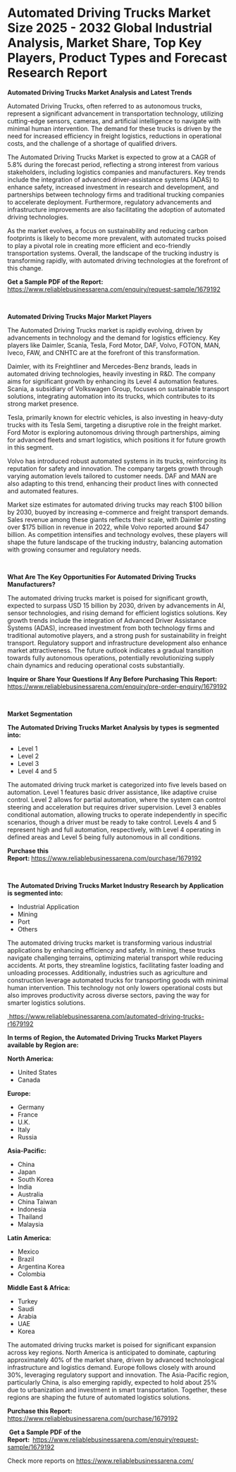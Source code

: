 <p><h1>Automated Driving Trucks Market Size 2025 - 2032 Global Industrial Analysis, Market Share, Top Key Players, Product Types and Forecast Research Report</h1></p><p><strong>Automated Driving Trucks Market Analysis and Latest Trends</strong></p>
<p><p>Automated Driving Trucks, often referred to as autonomous trucks, represent a significant advancement in transportation technology, utilizing cutting-edge sensors, cameras, and artificial intelligence to navigate with minimal human intervention. The demand for these trucks is driven by the need for increased efficiency in freight logistics, reductions in operational costs, and the challenge of a shortage of qualified drivers. </p><p>The Automated Driving Trucks Market is expected to grow at a CAGR of 5.8% during the forecast period, reflecting a strong interest from various stakeholders, including logistics companies and manufacturers. Key trends include the integration of advanced driver-assistance systems (ADAS) to enhance safety, increased investment in research and development, and partnerships between technology firms and traditional trucking companies to accelerate deployment. Furthermore, regulatory advancements and infrastructure improvements are also facilitating the adoption of automated driving technologies. </p><p>As the market evolves, a focus on sustainability and reducing carbon footprints is likely to become more prevalent, with automated trucks poised to play a pivotal role in creating more efficient and eco-friendly transportation systems. Overall, the landscape of the trucking industry is transforming rapidly, with automated driving technologies at the forefront of this change.</p></p>
<p><strong>Get a Sample PDF of the Report:&nbsp;</strong> <a href="https://www.reliablebusinessarena.com/enquiry/request-sample/1679192?utm_campaign=2647&utm_medium=2&utm_source=Github&utm_content=ia&utm_term=24032025&utm_id=automated-driving-trucks">https://www.reliablebusinessarena.com/enquiry/request-sample/1679192</a></p>
<p>&nbsp;</p>
<p><strong>Automated Driving Trucks Major Market Players</strong></p>
<p><p>The Automated Driving Trucks market is rapidly evolving, driven by advancements in technology and the demand for logistics efficiency. Key players like Daimler, Scania, Tesla, Ford Motor, DAF, Volvo, FOTON, MAN, Iveco, FAW, and CNHTC are at the forefront of this transformation.</p><p>Daimler, with its Freightliner and Mercedes-Benz brands, leads in automated driving technologies, heavily investing in R&D. The company aims for significant growth by enhancing its Level 4 automation features. Scania, a subsidiary of Volkswagen Group, focuses on sustainable transport solutions, integrating automation into its trucks, which contributes to its strong market presence.</p><p>Tesla, primarily known for electric vehicles, is also investing in heavy-duty trucks with its Tesla Semi, targeting a disruptive role in the freight market. Ford Motor is exploring autonomous driving through partnerships, aiming for advanced fleets and smart logistics, which positions it for future growth in this segment. </p><p>Volvo has introduced robust automated systems in its trucks, reinforcing its reputation for safety and innovation. The company targets growth through varying automation levels tailored to customer needs. DAF and MAN are also adapting to this trend, enhancing their product lines with connected and automated features.</p><p>Market size estimates for automated driving trucks may reach $100 billion by 2030, buoyed by increasing e-commerce and freight transport demands. Sales revenue among these giants reflects their scale, with Daimler posting over $175 billion in revenue in 2022, while Volvo reported around $47 billion. As competition intensifies and technology evolves, these players will shape the future landscape of the trucking industry, balancing automation with growing consumer and regulatory needs.</p></p>
<p>&nbsp;</p>
<p><strong>What Are The Key Opportunities For Automated Driving Trucks Manufacturers?</strong></p>
<p><p>The automated driving trucks market is poised for significant growth, expected to surpass USD 15 billion by 2030, driven by advancements in AI, sensor technologies, and rising demand for efficient logistics solutions. Key growth trends include the integration of Advanced Driver Assistance Systems (ADAS), increased investment from both technology firms and traditional automotive players, and a strong push for sustainability in freight transport. Regulatory support and infrastructure development also enhance market attractiveness. The future outlook indicates a gradual transition towards fully autonomous operations, potentially revolutionizing supply chain dynamics and reducing operational costs substantially.</p></p>
<p><strong>Inquire or Share Your Questions If Any Before Purchasing This Report:</strong> <a href="https://www.reliablebusinessarena.com/enquiry/pre-order-enquiry/1679192?utm_campaign=2647&utm_medium=2&utm_source=Github&utm_content=ia&utm_term=24032025&utm_id=automated-driving-trucks">https://www.reliablebusinessarena.com/enquiry/pre-order-enquiry/1679192</a></p>
<p>&nbsp;</p>
<p><strong>Market Segmentation</strong></p>
<p><strong>The Automated Driving Trucks Market Analysis by types is segmented into:</strong></p>
<p><ul><li>Level 1</li><li>Level 2</li><li>Level 3</li><li>Level 4 and 5</li></ul></p>
<p><p>The automated driving truck market is categorized into five levels based on automation. Level 1 features basic driver assistance, like adaptive cruise control. Level 2 allows for partial automation, where the system can control steering and acceleration but requires driver supervision. Level 3 enables conditional automation, allowing trucks to operate independently in specific scenarios, though a driver must be ready to take control. Levels 4 and 5 represent high and full automation, respectively, with Level 4 operating in defined areas and Level 5 being fully autonomous in all conditions.</p></p>
<p><strong>Purchase this Report:&nbsp;</strong><a href="https://www.reliablebusinessarena.com/purchase/1679192?utm_campaign=2647&utm_medium=2&utm_source=Github&utm_content=ia&utm_term=24032025&utm_id=automated-driving-trucks">https://www.reliablebusinessarena.com/purchase/1679192</a></p>
<p>&nbsp;</p>
<p><strong>The Automated Driving Trucks Market Industry Research by Application is segmented into:</strong></p>
<p><ul><li>Industrial Application</li><li>Mining</li><li>Port</li><li>Others</li></ul></p>
<p><p>The automated driving trucks market is transforming various industrial applications by enhancing efficiency and safety. In mining, these trucks navigate challenging terrains, optimizing material transport while reducing accidents. At ports, they streamline logistics, facilitating faster loading and unloading processes. Additionally, industries such as agriculture and construction leverage automated trucks for transporting goods with minimal human intervention. This technology not only lowers operational costs but also improves productivity across diverse sectors, paving the way for smarter logistics solutions.</p></p>
<p><a href="https://www.reliablebusinessarena.com/automated-driving-trucks-r1679192?utm_campaign=2647&utm_medium=2&utm_source=Github&utm_content=ia&utm_term=24032025&utm_id=automated-driving-trucks">&nbsp;https://www.reliablebusinessarena.com/automated-driving-trucks-r1679192</a></p>
<p><strong>In terms of Region, the Automated Driving Trucks Market Players available by Region are:</strong></p>
<p>
    <p> <strong> North America: </strong>
        <ul>
            <li>United States</li>
            <li>Canada</li>
        </ul>
        </p> 
    <p> <strong> Europe: </strong>
        <ul>
            <li>Germany</li>
            <li>France</li>
            <li>U.K.</li>
            <li>Italy</li>
            <li>Russia</li>
        </ul>
        </p> 
    <p> <strong> Asia-Pacific: </strong>
        <ul>
            <li>China</li>
            <li>Japan</li>
            <li>South Korea</li>
            <li>India</li>
            <li>Australia</li>
            <li>China Taiwan</li>
            <li>Indonesia</li>
            <li>Thailand</li>
            <li>Malaysia</li>
        </ul>
        </p> 
    <p> <strong> Latin America: </strong>
        <ul>
            <li>Mexico</li>
            <li>Brazil</li>
            <li>Argentina Korea</li>
            <li>Colombia</li>
        </ul>
        </p> 
    <p> <strong> Middle East & Africa: </strong>
        <ul>
            <li>Turkey</li>
            <li>Saudi</li>
            <li>Arabia</li>
            <li>UAE</li>
            <li>Korea</li>
        </ul>
    </p>
    </p>
<p><p>The automated driving trucks market is poised for significant expansion across key regions. North America is anticipated to dominate, capturing approximately 40% of the market share, driven by advanced technological infrastructure and logistics demand. Europe follows closely with around 30%, leveraging regulatory support and innovation. The Asia-Pacific region, particularly China, is also emerging rapidly, expected to hold about 25% due to urbanization and investment in smart transportation. Together, these regions are shaping the future of automated logistics solutions.</p></p>
<p><strong>Purchase this Report: </strong><a href="https://www.reliablebusinessarena.com/purchase/1679192?utm_campaign=2647&utm_medium=2&utm_source=Github&utm_content=ia&utm_term=24032025&utm_id=automated-driving-trucks">https://www.reliablebusinessarena.com/purchase/1679192</a></p>
<p>&nbsp;<strong>Get a Sample PDF of the Report:&nbsp;&nbsp;</strong><a href="https://www.reliablebusinessarena.com/enquiry/request-sample/1679192?utm_campaign=2647&utm_medium=2&utm_source=Github&utm_content=ia&utm_term=24032025&utm_id=automated-driving-trucks">https://www.reliablebusinessarena.com/enquiry/request-sample/1679192</a></p>
<p><strong></strong></p>
<p>Check more reports on <a href="https://www.reliablebusinessarena.com/?utm_campaign=2647&utm_medium=2&utm_source=Github&utm_content=ia&utm_term=24032025&utm_id=automated-driving-trucks">https://www.reliablebusinessarena.com/</a></p>